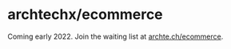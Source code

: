 # archtechx/ecommerce

Coming early 2022. Join the waiting list at [archte.ch/ecommerce](https://archte.ch/ecommerce).
